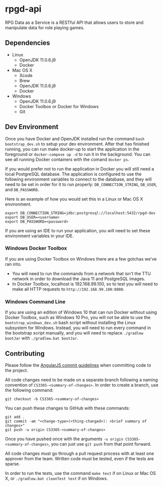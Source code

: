 # rpgd-api
RPG Data as a Service is a RESTful API that allows users to store and manipulate data for role playing games.

## Dependencies
- Linux
  - OpenJDK 11.0.6.j9
  - Docker
- Mac OS X
  - Xcode
  - Brew
  - OpenJDK 11.0.6.j9
  - Docker
- Windows
  - OpenJDK 11.0.6.j9
  - Docker Toolbox or Docker for Windows
  - Git

## Dev Environment
Once you have Docker and OpenJDK installed run the command `bash bootstrap_dev.sh` to setup your dev environment. After that has finished running, you can run make docker-up to start the application in the foreground or `docker-compose up -d` to run it in the background. You can see all running Docker containers with the comand `docker ps`.

If you would prefer not to run the application in Docker you will still need a local PostgreSQL database. The application is configured to use the following environment variables to connect to the database, and they will need to be set in order for it to run properly: `DB_CONNECTION_STRING`, `DB_USER`, and `DB_PASSWORD`.

Here is an example of how you would set this in a Linux or Mac OS X environment.
```
export DB_CONNECTION_STRING=jdbc:postgresql://localhost:5432/rpgd-dev
export DB_USER=<username>
export DB_PASSWORD=<password>
```

If you are using an IDE to run your application, you will need to set these environment variables in your IDE.

### Windows Docker Toolbox
If you are using Docker Toolbox on Windows there are a few gotchas we've ran into.
- You will need to run the commands from a network that isn't the TTU network in order to download the Java 11 and PostgreSQL images.
- In Docker Toolbox, localhost is 192.168.99.100, so to test you will need to make all HTTP requests to `http://192.168.99.100:8080`.

### Windows Command Line
If you are using an edition of Windows 10 that can run Docker without using Docker Toolbox, such as Windows 10 Pro, you will not be able to use the `bootstrap_windows_dev.sh` bash script without installing the Linux subsystem for Windows. Instead, you will need to run every command in the bootstrap script manually, and you will need to replace `./gradlew bootJar` with `./gradlew.bat bootJar`.

## Contributing
Please follow the [AngularJS commit guidelines](https://github.com/angular/angular.js/blob/master/DEVELOPERS.md#commits) when committing code to the project.

All code changes need to be made on a separate branch following a naming convention of `CS3365-<summary-of-changes>`. In order to create a branch, use the following command:
```
git checkout -b CS3365-<summary-of-changes>
```

You can push these changes to GitHub with these commands:
```
git add .
git commit -am "<change-type>(<thing-changed>): <brief summary of changes>"
git push -u origin CS3365-<summary-of-changes>
```

Once you have pushed once with the arguments `-u origin CS3365-<summary-of-changes>`, you can just use `git push` from that point forward.

All code changes must go through a pull request process with at least one approver from the team. Written code must be tested, even if the tests are sparse.

In order to run the tests, use the command `make test` if on Linux or Mac OS X, or `./gradlew.bat cleanTest test` if on Windows.
